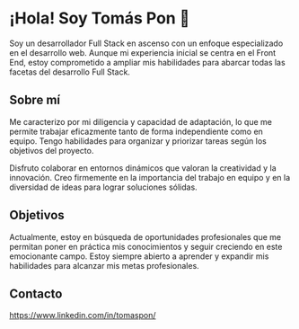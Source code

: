 # ¡Hola! Soy Tomás Pon 👋

Soy un desarrollador Full Stack en ascenso con un enfoque especializado en el desarrollo web. Aunque mi experiencia inicial se centra en el Front End, estoy comprometido a ampliar mis habilidades para abarcar todas las facetas del desarrollo Full Stack.

## Sobre mí

Me caracterizo por mi diligencia y capacidad de adaptación, lo que me permite trabajar eficazmente tanto de forma independiente como en equipo. Tengo habilidades para organizar y priorizar tareas según los objetivos del proyecto.

Disfruto colaborar en entornos dinámicos que valoran la creatividad y la innovación. Creo firmemente en la importancia del trabajo en equipo y en la diversidad de ideas para lograr soluciones sólidas.

## Objetivos

Actualmente, estoy en búsqueda de oportunidades profesionales que me permitan poner en práctica mis conocimientos y seguir creciendo en este emocionante campo. Estoy siempre abierto a aprender y expandir mis habilidades para alcanzar mis metas profesionales.

## Contacto
https://www.linkedin.com/in/tomaspon/
